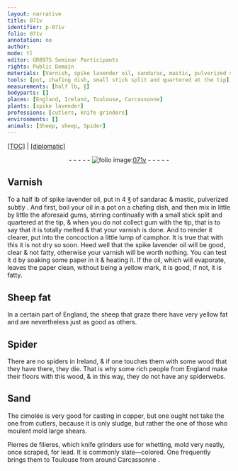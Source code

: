 ```yaml
---
layout: narrative
title: 071v
identifier: p-071v
folio: 071v
annotation: no
author:
mode: tl
editor: GR8975 Seminar Participants
rights: Public Domain
materials: [Varnish, spike lavender oil, sandarac, mastic, pulverized subtly, oil, gums, gum, varnish, camphor, paper, Sheep fat, fat, wood, cimolée, copper, the one from cutlers, sludge, Pierres de filieres, lead, slate]
tools: [pot, chafing dish, small stick split and quartered at the tip]
measurements: [half lb, ℥]
bodyparts: []
places: [England, Ireland, Toulouse, Carcassonne]
plants: [spike lavender]
professions: [cutlers, knife grinders]
environments: []
animals: [Sheep, sheep, Spider]
---
```


 <p><a href="{{ site.baseurl }}/translation/">[TOC]</a> | <a href="{{ site.baseurl }}/texts/p-071v_tc/" target="_blank">[diplomatic]</a></p><div class="folio" align="center">- - - - - <a href="http://gallica.bnf.fr/ark:/12148/btv1b10500001g/f148.image" target="_blank"><img src="https://cu-mkp.github.io/2017-workshop-edition/assets/photo-icon.png" alt="folio image: " style="display:inline-block; margin-bottom:-3px;"/>071v</a> - - - - - </div>  
  

## <span class="m">Varnish</span>

 
To a <span class="ms">half lb</span> of <span class="m"><span class="pa">spike lavender</span> oil</span>, put in 4 <span class="ms">℥</span> of <span class="m">sandarac</span> & <span class="m">mastic, pulverized subtly</span> . And first, boil your <span class="m">oil</span> in a <span class="tl">pot</span> on a <span class="tl">chafing dish</span>, and then mix in little <span class="add">by little</span> the aforesaid <span class="m">gums</span>, stirring continually with a <span class="tl">small stick split and quartered at the tip</span>, & when you do not collect <span class="m">gum</span> with the tip, that is to say that it is totally melted & that your <span class="m">varnish</span> is done. And to render it clearer, put into the concoction a little lump of <span class="m">camphor</span>. It is true that with this it is not dry so soon. Heed well that the <span class="m"><span class="pa">spike lavender</span> oil</span> will be good, clear & not fatty, otherwise your <span class="m">varnish</span> will be worth nothing. You can test it <span class="del">d</span> by soaking some <span class="m">paper</span> in it & heating it. If the <span class="m">oil</span>, which will evaporate, leaves the <span class="m">paper</span> clean, without <span class="del">being</span> a yellow mark, it is good, if not, it is fatty.
 
 
  

## <span class="m"><span class="al">Sheep</span> fat</span>

 
In a certain part of <span class="pl">England</span>, the <span class="al">sheep</span> that graze there have very yellow <span class="m">fat</span> and are nevertheless just as good as others.
 
 
  

## <span class="al">Spider</span>

 
There are no <span class="sup">spiders</span> in <span class="pl">Ireland</span>, & if one touches them with some <span class="m">wood</span> that they have there, they die. That is why some rich people from <span class="pl">England</span> make their floors with this <span class="m">wood</span>, & in this way, they do not have any spiderwebs.
 
 
  

## Sand

 
The <span class="m">cimolée</span> is very good for casting in <span class="m">copper</span>, but one ought not take <span class="m">the one from <span class="pro">cutlers</span></span>, because it is only <span class="m">sludge</span>, but rather the one of those who <span class="del">moulent</span> mold large shears.
 
<span class="m">Pierres de filieres</span>, which <span class="pro">knife grinders</span> use for whetting, mold very neatly, once scraped, for <span class="m">lead</span>. It is commonly <span class="m">slate</span>—colored. One frequently brings them to <span class="pl">Toulouse</span> from around <span class="pl">Carcassonne</span> .
 
 